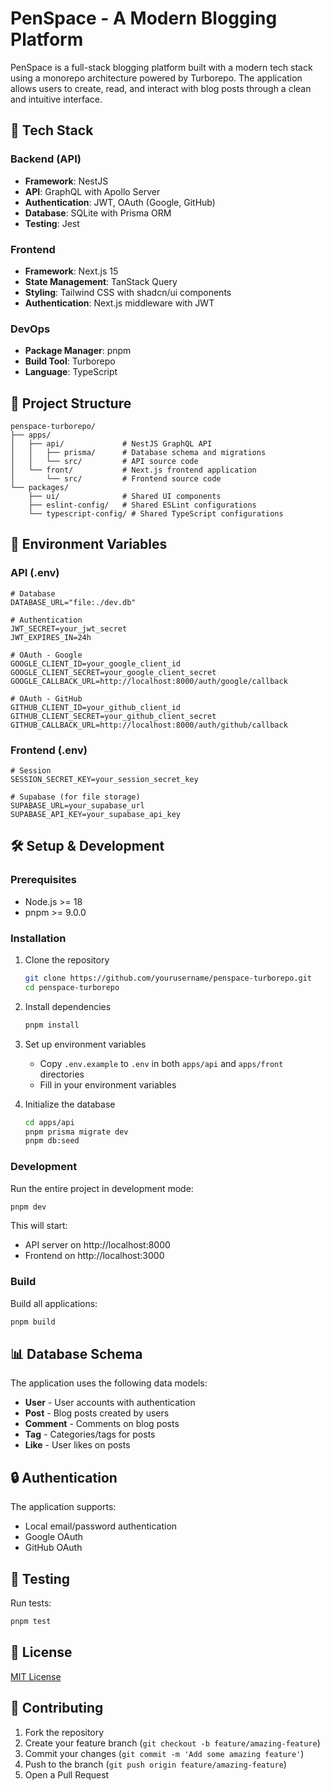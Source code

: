 # PenSpace - A Modern Blogging Platform

PenSpace is a full-stack blogging platform built with a modern tech stack using a monorepo architecture powered by Turborepo. The application allows users to create, read, and interact with blog posts through a clean and intuitive interface.

## 🚀 Tech Stack

### Backend (API)

- **Framework**: NestJS
- **API**: GraphQL with Apollo Server
- **Authentication**: JWT, OAuth (Google, GitHub)
- **Database**: SQLite with Prisma ORM
- **Testing**: Jest

### Frontend

- **Framework**: Next.js 15
- **State Management**: TanStack Query
- **Styling**: Tailwind CSS with shadcn/ui components
- **Authentication**: Next.js middleware with JWT

### DevOps

- **Package Manager**: pnpm
- **Build Tool**: Turborepo
- **Language**: TypeScript

## 📁 Project Structure

```
penspace-turborepo/
├── apps/
│   ├── api/             # NestJS GraphQL API
│   │   ├── prisma/      # Database schema and migrations
│   │   └── src/         # API source code
│   └── front/           # Next.js frontend application
│       └── src/         # Frontend source code
└── packages/
    ├── ui/              # Shared UI components
    ├── eslint-config/   # Shared ESLint configurations
    └── typescript-config/ # Shared TypeScript configurations
```

## 🔑 Environment Variables

### API (.env)

```
# Database
DATABASE_URL="file:./dev.db"

# Authentication
JWT_SECRET=your_jwt_secret
JWT_EXPIRES_IN=24h

# OAuth - Google
GOOGLE_CLIENT_ID=your_google_client_id
GOOGLE_CLIENT_SECRET=your_google_client_secret
GOOGLE_CALLBACK_URL=http://localhost:8000/auth/google/callback

# OAuth - GitHub
GITHUB_CLIENT_ID=your_github_client_id
GITHUB_CLIENT_SECRET=your_github_client_secret
GITHUB_CALLBACK_URL=http://localhost:8000/auth/github/callback
```

### Frontend (.env)

```
# Session
SESSION_SECRET_KEY=your_session_secret_key

# Supabase (for file storage)
SUPABASE_URL=your_supabase_url
SUPABASE_API_KEY=your_supabase_api_key
```

## 🛠️ Setup & Development

### Prerequisites

- Node.js >= 18
- pnpm >= 9.0.0

### Installation

1. Clone the repository

   ```bash
   git clone https://github.com/yourusername/penspace-turborepo.git
   cd penspace-turborepo
   ```

2. Install dependencies

   ```bash
   pnpm install
   ```

3. Set up environment variables

   - Copy `.env.example` to `.env` in both `apps/api` and `apps/front` directories
   - Fill in your environment variables

4. Initialize the database
   ```bash
   cd apps/api
   pnpm prisma migrate dev
   pnpm db:seed
   ```

### Development

Run the entire project in development mode:

```bash
pnpm dev
```

This will start:

- API server on http://localhost:8000
- Frontend on http://localhost:3000

### Build

Build all applications:

```bash
pnpm build
```

## 📊 Database Schema

The application uses the following data models:

- **User** - User accounts with authentication
- **Post** - Blog posts created by users
- **Comment** - Comments on blog posts
- **Tag** - Categories/tags for posts
- **Like** - User likes on posts

## 🔒 Authentication

The application supports:

- Local email/password authentication
- Google OAuth
- GitHub OAuth

## 🧪 Testing

Run tests:

```bash
pnpm test
```

## 📝 License

[MIT License](LICENSE)

## 👥 Contributing

1. Fork the repository
2. Create your feature branch (`git checkout -b feature/amazing-feature`)
3. Commit your changes (`git commit -m 'Add some amazing feature'`)
4. Push to the branch (`git push origin feature/amazing-feature`)
5. Open a Pull Request
